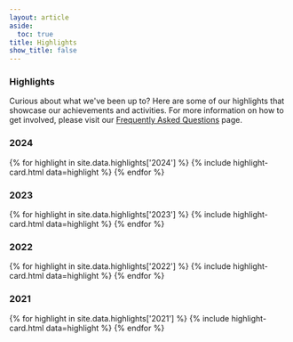 ```yaml
---
layout: article
aside:
  toc: true
title: Highlights
show_title: false
---
```


### Highlights
Curious about what we've been up to? Here are some of our highlights that showcase our achievements and activities. For more information on how to get involved, please visit our [Frequently Asked Questions](/faqs) page.

### 2024
<div class="highlight-container">
	{% for highlight in site.data.highlights['2024'] %}
		{% include highlight-card.html data=highlight %}
	{% endfor %}
</div>

### 2023
<div class="highlight-container">
	{% for highlight in site.data.highlights['2023'] %}
		{% include highlight-card.html data=highlight %}
	{% endfor %}
</div>

### 2022
<div class="highlight-container">
	{% for highlight in site.data.highlights['2022'] %}
		{% include highlight-card.html data=highlight %}
	{% endfor %}
</div>

### 2021
<div class="highlight-container">
	{% for highlight in site.data.highlights['2021'] %}
		{% include highlight-card.html data=highlight %}
	{% endfor %}
</div>
